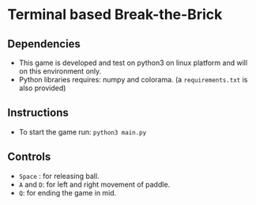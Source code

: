 # Terminal based Break-the-Brick

## Dependencies

- This game is developed and test on python3 on linux platform and will on this environment only.
- Python libraries requires: numpy and colorama. (a `requirements.txt` is also provided)

## Instructions

- To start the game run: `python3 main.py`

## Controls

- `Space` : for releasing ball.
- `A` and `D`: for left and right movement of paddle.
- `Q`: for ending the game in mid.
